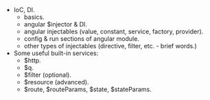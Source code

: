 * IoC, DI.
    - basics.
    - angular $injector & DI.
    - angular injectables (value, constant, service, factory, provider).
    - config & run sections of angular module.
    - other types of injectables (directive, filter, etc. - brief words.)
* Some useful built-in services:
    - $http.
    - $q.
    - $filter (optional).
    - $resource (advanced).
    - $route, $routeParams, $state, $stateParams.